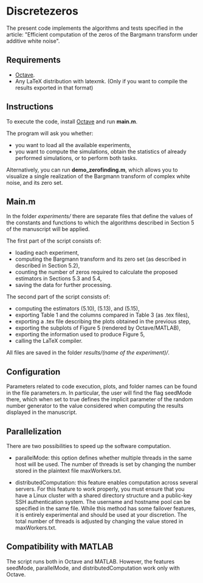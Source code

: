 # Discretezeros
The present code implements the algorithms and tests specified in the article:
"Efficient computation of the zeros of the Bargmann transform under additive white noise".

## Requirements
- [Octave](https://www.gnu.org/software/octave/index).
- Any LaTeX distribution with latexmk. (Only if you want to compile the results exported in that format)

## Instructions
To execute the code, install [Octave](https://www.gnu.org/software/octave/index) and run **main.m**.

The program will ask you whether:
- you want to load all the available experiments,
- you want to compute the simulations, obtain the statistics of already performed simulations, or to perform both tasks.

Alternatively, you can run **demo_zerofinding.m**, which allows you to visualize a single realization of the Bargmann transform of complex white noise, and its zero set.

## Main.m
In the folder *experiments/* there are separate files that define the values of the constants and functions to which the algorithms described in Section 5 of the manuscript will be applied.

The first part of the script consists of:

- loading each experiment,
- computing the Bargmann transform and its zero set (as described in described in Section 5.2),
- counting the number of zeros required to calculate the proposed estimators in Sections 5.3 and 5.4,
- saving the data for further processing.

The second part of the script consists of:

- computing the estimators (5.10), (5.13), and (5.15),
- exporting Table 1 and the columns compared in Table 3 (as .tex files),
- exporting a .tex file describing the plots obtained in the previous step,
- exporting the subplots of Figure 5 (rendered by Octave/MATLAB),
- exporting the information used to produce Figure 5,
- calling the LaTeX compiler.

All files are saved in the folder *results/(name of the experiment)/*.

## Configuration
Parameters related to code execution, plots, and folder names can be found in the file parameters.m. In particular, the user will find the flag seedMode there, which when set to true defines the implicit parameter of the random number generator to the value considered when computing the results displayed in the manuscript.

## Parallelization
There are two possibilities to speed up the software computation. 

- parallelMode: this option defines whether multiple threads in the same host will be used. The number of threads is set by changing the number stored in the plaintext file maxWorkers.txt.

- distributedComputation: this feature enables computation across several servers. For this feature to work properly, you must ensure that you have a Linux cluster with a shared directory structure and a public-key SSH authentication system.
The username and hostname pool can be specified in the same file.
While this method has some failover features, it is entirely experimental and should be used at your discretion. The total number of threads is adjusted by changing the value stored in maxWorkers.txt.

## Compatibility with MATLAB
The script runs both in Octave and MATLAB. However, the features seedMode, parallelMode, and distributedComputation work only with Octave.
